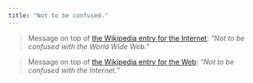 ```yaml
---
title: "Not to be confused."
---
```

>Message on top of [the Wikipedia entry for the Internet](https://en.wikipedia.org/wiki/Internet): *“Not to be confused with the World Wide Web.”*

>Message on top of [the Wikipedia entry for the Web](https://en.wikipedia.org/wiki/World_Wide_Web): *“Not to be confused with the Internet.”* 